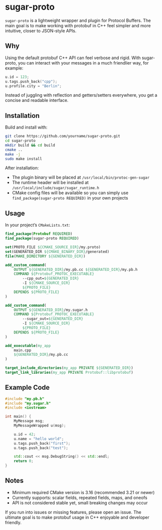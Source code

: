 # sugar-proto

`sugar-proto` is a lightweight wrapper and plugin for Protocol Buffers. The main goal is to make working with protobuf in C++ feel simpler and more intuitive, closer to JSON-style APIs.  

## Why
Using the default protobuf C++ API can feel verbose and rigid. With sugar-proto, you can interact with your messages in a much friendlier way, for example:

```cpp
u.id = 123;
u.tags.push_back("cpp");
u.profile.city = "Berlin";
```  

Instead of juggling with reflection and getters/setters everywhere, you get a concise and readable interface.  

## Installation

Build and install with:

```bash
git clone https://github.com/yourname/sugar-proto.git
cd sugar-proto
mkdir build && cd build
cmake ..
make -j
sudo make install
```

After installation:  
- The plugin binary will be placed at `/usr/local/bin/protoc-gen-sugar`  
- The runtime header will be installed at `/usr/local/include/sugar/sugar_runtime.h`  
- CMake config files will be available so you can simply use `find_package(sugar-proto REQUIRED)` in your own projects  

## Usage

In your project’s `CMakeLists.txt`:

```cmake
find_package(Protobuf REQUIRED)
find_package(sugar-proto REQUIRED)

set(PROTO_FILE ${CMAKE_SOURCE_DIR}/my.proto)
set(GENERATED_DIR ${CMAKE_BINARY_DIR}/generated)
file(MAKE_DIRECTORY ${GENERATED_DIR})

add_custom_command(
    OUTPUT ${GENERATED_DIR}/my.pb.cc ${GENERATED_DIR}/my.pb.h
    COMMAND ${Protobuf_PROTOC_EXECUTABLE}
        --cpp_out=${GENERATED_DIR}
        -I ${CMAKE_SOURCE_DIR}
        ${PROTO_FILE}
    DEPENDS ${PROTO_FILE}
)

add_custom_command(
    OUTPUT ${GENERATED_DIR}/my.sugar.h
    COMMAND ${Protobuf_PROTOC_EXECUTABLE}
        --sugar_out=${GENERATED_DIR}
        -I ${CMAKE_SOURCE_DIR}
        ${PROTO_FILE}
    DEPENDS ${PROTO_FILE}
)

add_executable(my_app
    main.cpp
    ${GENERATED_DIR}/my.pb.cc
)

target_include_directories(my_app PRIVATE ${GENERATED_DIR})
target_link_libraries(my_app PRIVATE Protobuf::libprotobuf)
```

## Example Code

```cpp
#include "my.pb.h"
#include "my.sugar.h"
#include <iostream>

int main() {
    MyMessage msg;
    MyMessageWrapped u(msg);

    u.id = 42;
    u.name = "hello world";
    u.tags.push_back("first");
    u.tags.push_back("test");

    std::cout << msg.DebugString() << std::endl;
    return 0;
}
```

## Notes

- Minimum required CMake version is 3.16 (recommended 3.21 or newer)  
- Currently supports: scalar fields, repeated fields, maps, and oneofs  
- API is not considered stable yet, small breaking changes may occur  

If you run into issues or missing features, please open an issue. The ultimate goal is to make protobuf usage in C++ enjoyable and developer friendly.